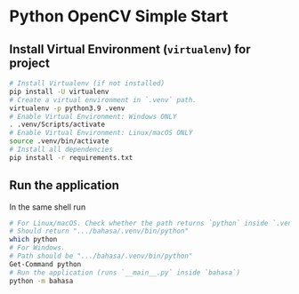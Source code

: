 # Python OpenCV Simple Start

## Install Virtual Environment (`virtualenv`) for project

```bash
# Install Virtualenv (if not installed)
pip install -U virtualenv
# Create a virtual environment in `.venv` path.
virtualenv -p python3.9 .venv
# Enable Virtual Environment: Windows ONLY
. .venv/Scripts/activate
# Enable Virtual Environment: Linux/macOS ONLY
source .venv/bin/activate
# Install all dependencies
pip install -r requirements.txt
```

## Run the application

In the same shell run

```sh
# For Linux/macOS. Check whether the path returns `python` inside `.venv`.
# Should return ".../bahasa/.venv/bin/python"
which python
# For Windows. 
# Path should be ".../bahasa/.venv/bin/python"
Get-Command python
# Run the application (runs `__main__.py` inside `bahasa`)
python -m bahasa
```